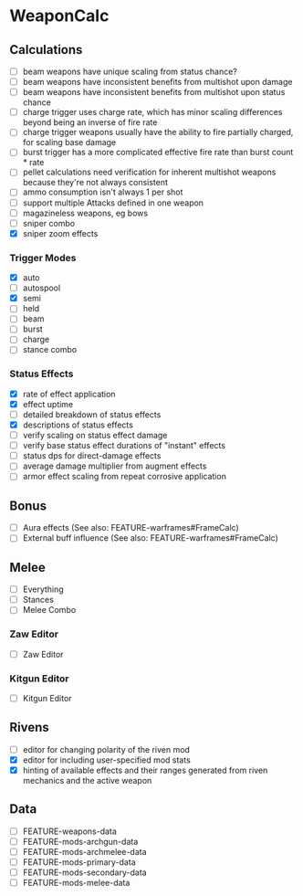 # WeaponCalc

## Calculations

-   [ ] beam weapons have unique scaling from status chance?
-   [ ] beam weapons have inconsistent benefits from multishot upon damage
-   [ ] beam weapons have inconsistent benefits from multishot upon status chance
-   [ ] charge trigger uses charge rate, which has minor scaling differences beyond being an inverse of fire rate
-   [ ] charge trigger weapons usually have the ability to fire partially charged, for scaling base damage
-   [ ] burst trigger has a more complicated effective fire rate than burst count * rate
-   [ ] pellet calculations need verification for inherent multishot weapons because they're not always consistent
-   [ ] ammo consumption isn't always 1 per shot
-   [ ] support multiple Attacks defined in one weapon
-   [ ] magazineless weapons, eg bows
-   [ ] sniper combo
-   [x] sniper zoom effects

### Trigger Modes

-   [x] auto
-   [ ] autospool
-   [x] semi
-   [ ] held
-   [ ] beam
-   [ ] burst
-   [ ] charge
-   [ ] stance combo

### Status Effects

-   [x] rate of effect application
-   [x] effect uptime
-   [ ] detailed breakdown of status effects
-   [x] descriptions of status effects
-   [ ] verify scaling on status effect damage
-   [ ] verify base status effect durations of "instant" effects
-   [ ] status dps for direct-damage effects
-   [ ] average damage multiplier from augment effects
-   [ ] armor effect scaling from repeat corrosive application

## Bonus

-   [ ] Aura effects (See also: FEATURE-warframes#FrameCalc)
-   [ ] External buff influence (See also: FEATURE-warframes#FrameCalc)

## Melee

-   [ ] Everything
-   [ ] Stances
-   [ ] Melee Combo

### Zaw Editor

-   [ ] Zaw Editor

### Kitgun Editor

-   [ ] Kitgun Editor

## Rivens

-   [ ] editor for changing polarity of the riven mod
-   [x] editor for including user-specified mod stats
-   [x] hinting of available effects and their ranges generated from riven mechanics and the active weapon

## Data

-   [ ] FEATURE-weapons-data
-   [ ] FEATURE-mods-archgun-data
-   [ ] FEATURE-mods-archmelee-data
-   [ ] FEATURE-mods-primary-data
-   [ ] FEATURE-mods-secondary-data
-   [ ] FEATURE-mods-melee-data